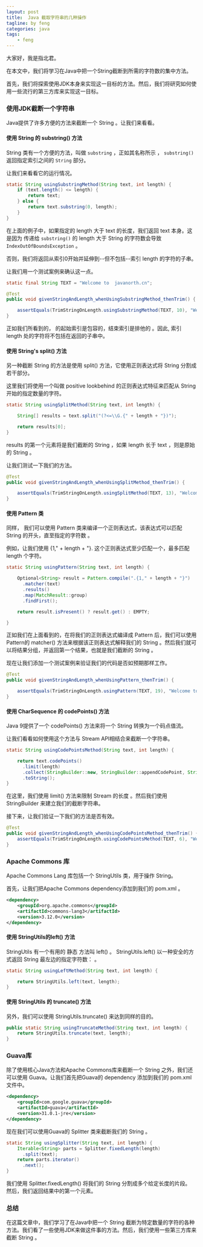 ```yaml
---
layout: post
title:  Java 截取字符串的几种操作
tagline: by feng
categories: java
tags: 
    - feng
---
```

大家好，我是指北君。

在本文中，我们将学习在Java中把一个String截断到所需的字符数的集中方法。

首先，我们将探索使用JDK本身来实现这一目标的方法。然后，我们将研究如何使用一些流行的第三方库来实现这一目标。
<!--more-->

### 使用JDK截断一个字符串

Java提供了许多方便的方法来截断一个 String 。让我们来看看。

#### 使用 String 的 substring() 方法

 String 类有一个方便的方法，叫做 `substring` ，正如其名称所示 ， `substring()` 返回指定索引之间的 `String` 部分。

让我们来看看它的运行情况。

```java
static String usingSubstringMethod(String text, int length) {
    if (text.length() <= length) {
        return text;
    } else {
        return text.substring(0, length);
    }
}
```

在上面的例子中，如果指定的 length 大于 text 的长度，我们返回 text 本身。这是因为  传递给 `substring()` 的 length 大于 String 的字符数会导致 `IndexOutOfBoundsException`   。

否则，我们将返回从索引0开始并延伸到--但不包括--索引 length 的字符的子串。

让我们用一个测试案例来确认这一点。

```java
static final String TEXT = "Welcome to  javanorth.cn";

@Test
public void givenStringAndLength_whenUsingSubstringMethod_thenTrim() {

    assertEquals(TrimStringOnLength.usingSubstringMethod(TEXT, 10), "Welcome to");
}
```

正如我们所看到的，  的起始索引是包容的，结束索引是排他的  。因此, 索引 length 处的字符将不包括在返回的子串中。

#### 使用 String's split() 方法

  另一种截断 String 的方法是使用 split() 方法，它使用正则表达式将 String 分割成若干部分。

这里我们将使用一个叫做 positive lookbehind 的正则表达式特征来匹配从 String 开始的指定数量的字符。

```java
static String usingSplitMethod(String text, int length) {

    String[] results = text.split("(?<=\\G.{" + length + "})");

    return results[0];
}
```

 results 的第一个元素将是我们截断的 String ，如果 length 长于 text ，则是原始的 String 。

让我们测试一下我们的方法。

```java
@Test
public void givenStringAndLength_whenUsingSplitMethod_thenTrim() {

    assertEquals(TrimStringOnLength.usingSplitMethod(TEXT, 13), "Welcome to ba");
}
```

#### 使用 Pattern 类

同样，  我们可以使用 Pattern 类来编译一个正则表达式，该表达式可以匹配 String 的开头，直至指定的字符数  。

例如，让我们使用 {1," + length + "}. 这个正则表达式至少匹配一个，最多匹配 length 个字符。

```java
static String usingPattern(String text, int length) {

    Optional<String> result = Pattern.compile(".{1," + length + "}")
      .matcher(text)
      .results()
      .map(MatchResult::group)
      .findFirst();

    return result.isPresent() ? result.get() : EMPTY;

}
```

正如我们在上面看到的，在将我们的正则表达式编译成 Pattern 后，我们可以使用 Pattern的 matcher() 方法来根据该正则表达式解释我们的 String 。然后我们就可以将结果分组，并返回第一个结果，也就是我们截断的 String 。

现在让我们添加一个测试案例来验证我们的代码是否如预期那样工作。

```java
@Test
public void givenStringAndLength_whenUsingPattern_thenTrim() {

    assertEquals(TrimStringOnLength.usingPattern(TEXT, 19), "Welcome to  javanorth");
}
```

#### 使用 CharSequence 的 codePoints() 方法

Java 9提供了一个 codePoints() 方法来将一个 String 转换为一个码点值流。

让我们看看如何使用这个方法与 Stream API相结合来截断一个字符串。

```java
static String usingCodePointsMethod(String text, int length) {

    return text.codePoints()
      .limit(length)
      .collect(StringBuilder::new, StringBuilder::appendCodePoint, StringBuilder::append)
      .toString();
}
```

在这里，我们使用 limit() 方法来限制 Stream 的长度 。然后我们使用 StringBuilder 来建立我们的截断字符串。

接下来，让我们验证一下我们的方法是否有效。

```java
@Test
public void givenStringAndLength_whenUsingCodePointsMethod_thenTrim() {
    assertEquals(TrimStringOnLength.usingCodePointsMethod(TEXT, 6), "Welcom");
}
```

### Apache Commons 库

Apache Commons Lang 库包括一个 StringUtils 类，用于操作 String。

首先，让我们把Apache Commons dependency添加到我们的 pom.xml 。

```xml
<dependency>
    <groupId>org.apache.commons</groupId>
    <artifactId>commons-lang3</artifactId>
    <version>3.12.0</version>
</dependency>
```

#### 使用 StringUtils的left() 方法

 StringUtils 有一个有用的 静态 方法叫 left() 。   StringUtils.left() 以一种安全的方式返回 String 最左边的指定字符数：  。

```java
static String usingLeftMethod(String text, int length) {

    return StringUtils.left(text, length);
}
```

#### 使用 StringUtils 的 truncate() 方法

另外，我们可以使用 StringUtils.truncate() 来达到同样的目的。

```java
public static String usingTruncateMethod(String text, int length) {
    return StringUtils.truncate(text, length);
}
```

### Guava库

除了使用核心Java方法和Apache Commons库来截断一个 String 之外，我们还可以使用 Guava。让我们首先把Guava的 dependency 添加到我们的 pom.xml 文件中。

```xml
<dependency>
    <groupId>com.google.guava</groupId>
    <artifactId>guava</artifactId>
    <version>31.0.1-jre</version>
</dependency>
```

现在我们可以使用Guava的 Splitter 类来截断我们的 String 。

```java
static String usingSplitter(String text, int length) {
    Iterable<String> parts = Splitter.fixedLength(length)
      .split(text);
    return parts.iterator()
      .next();
}
```

我们使用 Splitter.fixedLength() 将我们的 String 分割成多个给定长度的片段。 然后，我们返回结果中的第一个元素。

### 总结

在这篇文章中，我们学习了在Java中把一个 String 截断为特定数量的字符的各种方法。我们看了一些使用JDK来做这件事的方法。然后，我们使用一些第三方库来截断 String 。


